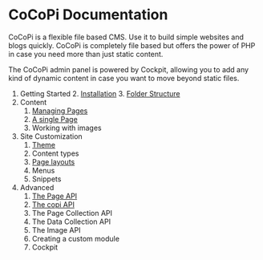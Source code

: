 CoCoPi Documentation
===

CoCoPi is a flexible file based CMS. Use it to build simple websites and blogs quickly. CoCoPi is completely file based but offers the power of PHP in case you need more than just static content.

The CoCoPi admin panel is powered by Cockpit, allowing you to add any kind of dynamic content in case you want to move beyond static files.

1. Getting Started
    2. [Installation](installation.md)
    3. [Folder Structure](folder-structure.md)
2. Content
    1. [Managing Pages](pages.md)
    2. [A single Page](page.md)
    3. Working with images
3. Site Customization
    1. [Theme](theme.md)
    2. Content types
    3. [Page layouts](page-layouts.md)
    4. Menus
    5. Snippets
4. Advanced
    1. [The Page API](page-api.md)
    2. [The copi API](copi-api.md)
    3. The Page Collection API
    4. The Data Collection API
    5. The Image API
    6. Creating a custom module
    7. Cockpit
